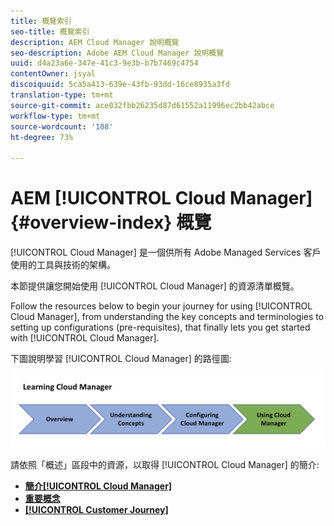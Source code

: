 ```yaml
---
title: 概覽索引
seo-title: 概覽索引
description: AEM Cloud Manager 說明概覽
seo-description: Adobe AEM Cloud Manager 說明概覽
uuid: d4a23a6e-347e-41c3-9e3b-b7b7469c4754
contentOwner: jsyal
discoiquuid: 5ca5a413-639e-43fb-93dd-16ce8935a3fd
translation-type: tm+mt
source-git-commit: ace032fbb26235d87d61552a11996ec2bb42abce
workflow-type: tm+mt
source-wordcount: '108'
ht-degree: 73%

---
```



# AEM [!UICONTROL Cloud Manager]{#overview-index} 概覽

[!UICONTROL Cloud Manager] 是一個供所有 Adobe Managed Services 客戶使用的工具與技術的架構。

本節提供讓您開始使用 [!UICONTROL Cloud Manager] 的資源清單概覽。

Follow the resources below to begin your journey for using [!UICONTROL Cloud Manager], from understanding the key concepts and terminologies to setting up configurations (pre-requisites), that finally lets you get started with [!UICONTROL Cloud Manager].

下圖說明學習 [!UICONTROL Cloud Manager] 的路徑圖: 

![](assets/screen_shot_2018-05-04at94510pm.png)

請依照「概述」區段中的資源，以取得 [!UICONTROL Cloud Manager] 的簡介: 

* **[簡介[!UICONTROL Cloud Manager]](introduction-to-cloud-manager.md)**
* **[重要概念](key-concepts.md)**
* **[[!UICONTROL Customer Journey]](customer-journey.md)**


